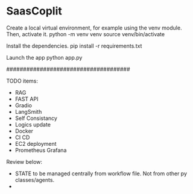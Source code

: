 # SaasCoplit

Create a local virtual environment, for example using the venv module. Then, activate it. python -m venv venv source venv/bin/activate

Install the dependencies. pip install -r requirements.txt

Launch the app python app.py

#####################################

TODO items:
- RAG
- FAST API
- Gradio
- LangSmith
- Self Consistancy
- Logics update
- Docker
- CI CD
- EC2 deployment
- Prometheus Grafana

Review below:
- STATE to be managed centrally from workflow file. Not from other py classes/agents.
- 